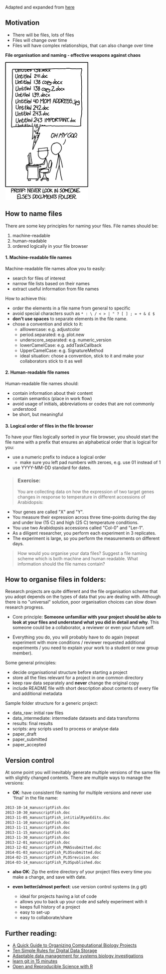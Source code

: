 Adapted and expanded from [here](http://rpubs.com/minebocek/user2017-ors)

## Motivation

- There will be files, lots of files
- Files will change over time
- Files will have complex relationships, that can also change over time

**File organisation and naming - effective weapons against chaos**

![motivation](xkcd_documents.png)

## How to name files

There are some key principles for naming your files. File names should be:

1. machine-readable
2. human-readable
3. ordered logically in your file browser


#### 1. Machine-readable file names

Machine-readable file names allow you to easily:

- search for files of interest
- narrow file lists based on their names
- extract useful information from file names

How to achieve this:

- order the elements in a file name from general to specific
- avoid special characters such as `* : \ / < > | " ? [ ] ; = + & £ $`
- **don't use spaces** to separate elements in the file name.
- chose a convention and stick to it:
  - alllowercase: e.g. adjustcolor
  - period.separated: e.g. plot.new
  - underscore_separated: e.g. numeric_version
  - lowerCamelCase: e.g. addTaskCallback
  - UpperCamelCase: e.g. SignatureMethod
  - ideal situation: chose a convention, stick to it and make your collaborators 
  stick to it as well


#### 2. Human-readable file names

Human-readable file names should:

- contain information about their content
- contain semantics (place in work flow)
- avoid usage of initials, abbreviations or codes that are not commonly understood
- be short, but meaningful


#### 3. Logical order of files in the file browser

To have your files logically sorted in your file browser, you should start the 
file name with a prefix that ensures an alphabetical order that is logical for 
you:

- use a numeric prefix to induce a logical order
    - make sure you left pad numbers with zeroes, e.g. use 01 instead of 1
- use YYYY-MM-DD standard for dates.


>### Exercise:
> 
>You are collecting data on how the expression of two target genes 
changes in response to temperature in different accessions of Arabidopsis:
>
- Your genes are called "X" and "Y". 
- You measure their expression across three time-points during the day and under 
low (15 C) and high (25 C) temperature conditions. 
- You use two Arabidopsis accessions called "Col-0" and "Ler-1".
- As a diligent researcher, you perform each experiment in 3 replicates.
- The experiment is large, so you perform the measurements on different days. 
> 
>How would you organise your data files? Suggest a file naming scheme which is both 
machine and human readable. What information should the file names contain?


## How to organise files in folders:

Research projects are quite different and the file organisation scheme that you
adopt depends on the types of data that you are dealing with. 
Although there is no "universal" solution, poor organisation choices can slow down
research progress.

- Core principle: **Someone unfamiliar with your project should be able to look at 
your files and understand what you did in detail and why**. 
This someone could be a collaborator, a reviewer or even your future self.

- Everything you do, you will probably have to do again (repeat experiment with 
  more conditions / reviewer requested additional experiments / you need to explain 
  your work to a student or new group member).

Some general principles:

- decide organisational structure before starting a project
- store all the files relevant for a project in one common directory
- keep raw data separately and **never** change the original copy
- include README file with short description about contents of every file and
 additional metadata

Sample folder structure for a generic project:

- data_raw: initial raw files
- data_intermediate: intermediate datasets and data transforms
- results: final results
- scripts: any scripts used to process or analyse data
- paper_draft
- paper_submitted
- paper_accepted


## Version control

At some point you will inevitably generate multiple versions of the same file with
slightly changed contents. There are multiple ways to manage the versions:

- **OK**: have consistent file naming for multiple versions and never use 'final' 
in the file name:

```
2013-10-14_manuscriptFish.doc
2013-10-30_manuscriptFish.doc
2013-11-05_manusctiptFish_intitialRyanEdits.doc
2013-11-10_manuscriptFish.doc
2013-11-11_manuscriptFish.doc
2013-11-15_manuscriptFish.doc
2013-11-30_manuscriptFish.doc
2013-12-01_manuscriptFish.doc
2013-12-02_manuscriptFish_PNASsubmitted.doc
2014-01-03_manuscriptFish_PLOSsubmitted.doc
2014-02-15_manuscriptFish_PLOSrevision.doc
2014-03-14_manuscriptFish_PLOSpublished.doc
```

- **also OK**: Zip the entire directory of your project files every time you make
 a change, and save with date.
 
- **even better/almost perfect**: use version control systems (e.g git)
    - ideal for projects having a lot of code
    - allows you to back up your code and safely experiment with it
    - keeps full history of a project
    - easy to set-up
    - easy to collaborate/share   

## Further reading:

- [A Quick Guide to Organizing Computational Biology Projects](http://journals.plos.org/ploscompbiol/article?id=10.1371/journal.pcbi.1000424)
- [Ten Simple Rules for Digital Data Storage](http://journals.plos.org/ploscompbiol/article?id=10.1371/journal.pcbi.1005097)
- [Adaptable data management for systems biology investigations](https://bmcbioinformatics.biomedcentral.com/track/pdf/10.1186/1471-2105-10-79?site=bmcbioinformatics.biomedcentral.com)
- [learn git in 15 minutes](https://try.github.io/levels/1/challenges/1)
- [Open and Reproducible Science with R](https://try.github.io/levels/1/challenges/1)
